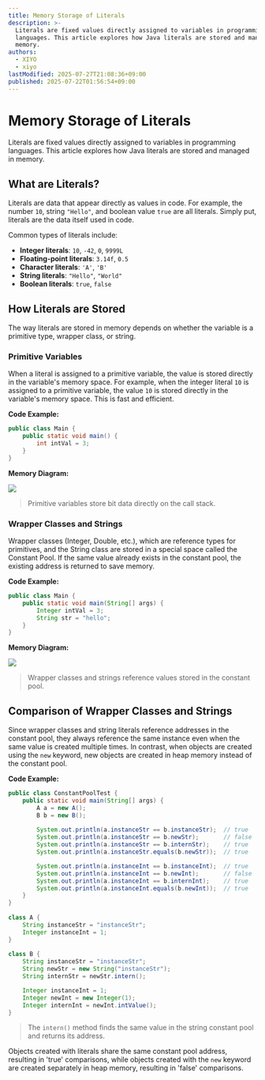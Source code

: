 ```yaml
---
title: Memory Storage of Literals
description: >-
  Literals are fixed values directly assigned to variables in programming
  languages. This article explores how Java literals are stored and managed in
  memory.
authors:
  - XIYO
  - xiyo
lastModified: 2025-07-27T21:08:36+09:00
published: 2025-07-22T01:56:54+09:00
---
```

# Memory Storage of Literals

Literals are fixed values directly assigned to variables in programming languages. This article explores how Java literals are stored and managed in memory.

## What are Literals?

Literals are data that appear directly as values in code. For example, the number `10`, string `"Hello"`, and boolean value `true` are all literals. Simply put, literals are the data itself used in code.

Common types of literals include:

- **Integer literals**: `10`, `-42`, `0`, `9999L`
- **Floating-point literals**: `3.14f`, `0.5`
- **Character literals**: `'A'`, `'B'`
- **String literals**: `"Hello"`, `"World"`
- **Boolean literals**: `true`, `false`

## How Literals are Stored

The way literals are stored in memory depends on whether the variable is a primitive type, wrapper class, or string.

### Primitive Variables

When a literal is assigned to a primitive variable, the value is stored directly in the variable's memory space. For example, when the integer literal `10` is assigned to a primitive variable, the value `10` is stored directly in the variable's memory space. This is fast and efficient.

**Code Example:**
```java
public class Main {
    public static void main() {
        int intVal = 3;
    }
}
```

**Memory Diagram:**

[![](https://mermaid.ink/img/pako:eNpVULFOwzAQ_RXrJpCiKHHqNvEIrJ2KGCAMJnabiMSuXEdQomydkNhZ-g8dGOCb2v5DL4lU1JNlv3d67-l8DWRGKuAwL81blgvryP1NqgnWqn5ZWLHMya0oy5kT2etTCh0mPUnhedB1JQurMlcYfXZfJExFodHcPX6F19X1hburQrsHUaJoAJxEh-032f9tjp-_ZP-1O2x_jpvdhU1pORAE4EGlLGZL_EvTtVNwuapUChyhFBYHTnWLOlE7M1vrDLiztfLAmnqRA5-LcoWsXkrh1F0hcPLq3F0K_WjMP1eycMZOh9X1G-w1wBt4B54EfsLoKKaTgMZROGYerIHTkPrJmOIJJ0E8DuKo9eCjT438MGDBiLIwYiyJ6Ii1J9YYgVQ?type=png)](https://mermaid.live/edit#pako:eNpVULFOwzAQ_RXrJpCiKHHqNvEIrJ2KGCAMJnabiMSuXEdQomydkNhZ-g8dGOCb2v5DL4lU1JNlv3d67-l8DWRGKuAwL81blgvryP1NqgnWqn5ZWLHMya0oy5kT2etTCh0mPUnhedB1JQurMlcYfXZfJExFodHcPX6F19X1hburQrsHUaJoAJxEh-032f9tjp-_ZP-1O2x_jpvdhU1pORAE4EGlLGZL_EvTtVNwuapUChyhFBYHTnWLOlE7M1vrDLiztfLAmnqRA5-LcoWsXkrh1F0hcPLq3F0K_WjMP1eycMZOh9X1G-w1wBt4B54EfsLoKKaTgMZROGYerIHTkPrJmOIJJ0E8DuKo9eCjT438MGDBiLIwYiyJ6Ii1J9YYgVQ)

> Primitive variables store bit data directly on the call stack.

### Wrapper Classes and Strings

Wrapper classes (Integer, Double, etc.), which are reference types for primitives, and the String class are stored in a special space called the Constant Pool. If the same value already exists in the constant pool, the existing address is returned to save memory.

**Code Example:**
```java
public class Main {
    public static void main(String[] args) {
        Integer intVal = 3;
        String str = "hello";
    }
}
```

**Memory Diagram:**

[![](https://mermaid.ink/img/pako:eNqFUj1PwzAQ_SvWLQWprfLRtEkGBmBhqIRUxABhMInbRLh25TiCUnWrGBDsLJ34Ax0YQOIftf0POE6b0gLiFMX3rHf37sk3gpBHBHzoUn4bxlhIdHYYMKQiza57Ag9idIQp7Ugc3lwGkOdIgwCuCl4eUSJIKBPOyuqtDm2cMFWcH_W--u3tb1XnkTB5jqkinTBJekSsLny0eP1cPDz94KdSKHJHioT1cvArkbCoAGWya42zVGImTznPtdcQ5XirE00kEZgWI65HsxfTFzT_mCwf39H8ebaYvi0ns7JMa-7oFfPuqK5M_C2eakKhra1WYkIpr_wvv7FczIxqtYNvXlbTSaHvSxmoQp8I9VCRWoxRTgpAxqRPAvBVGmGhXj9gY8XDmeSdIQvBlyIjVRA868XgdzFNFcoGEZbkOMHKfb-8HWB2wfkGkyiRXLSLPdTrqDngj-AOfM-oe47VcK2WYbm22XSqMATfMq2617TUZ7YMt2m49rgK97qrXTcNx2hYjmk7jmdbDWf8BU0T910?type=png)](https://mermaid.live/edit#pako:eNqFUj1PwzAQ_SvWLQWprfLRtEkGBmBhqIRUxABhMInbRLh25TiCUnWrGBDsLJ34Ax0YQOIftf0POE6b0gLiFMX3rHf37sk3gpBHBHzoUn4bxlhIdHYYMKQiza57Ag9idIQp7Ugc3lwGkOdIgwCuCl4eUSJIKBPOyuqtDm2cMFWcH_W--u3tb1XnkTB5jqkinTBJekSsLny0eP1cPDz94KdSKHJHioT1cvArkbCoAGWya42zVGImTznPtdcQ5XirE00kEZgWI65HsxfTFzT_mCwf39H8ebaYvi0ns7JMa-7oFfPuqK5M_C2eakKhra1WYkIpr_wvv7FczIxqtYNvXlbTSaHvSxmoQp8I9VCRWoxRTgpAxqRPAvBVGmGhXj9gY8XDmeSdIQvBlyIjVRA868XgdzFNFcoGEZbkOMHKfb-8HWB2wfkGkyiRXLSLPdTrqDngj-AOfM-oe47VcK2WYbm22XSqMATfMq2617TUZ7YMt2m49rgK97qrXTcNx2hYjmk7jmdbDWf8BU0T910)

> Wrapper classes and strings reference values stored in the constant pool.

## Comparison of Wrapper Classes and Strings

Since wrapper classes and string literals reference addresses in the constant pool, they always reference the same instance even when the same value is created multiple times. In contrast, when objects are created using the `new` keyword, new objects are created in heap memory instead of the constant pool.

**Code Example:**
```java
public class ConstantPoolTest {  
    public static void main(String[] args) {  
        A a = new A();  
        B b = new B();  
  
        System.out.println(a.instanceStr == b.instanceStr);  // true  
        System.out.println(a.instanceStr == b.newStr);       // false  
        System.out.println(a.instanceStr == b.internStr);    // true  
        System.out.println(a.instanceStr.equals(b.newStr));  // true  

        System.out.println(a.instanceInt == b.instanceInt);  // true  
        System.out.println(a.instanceInt == b.newInt);       // false  
        System.out.println(a.instanceInt == b.internInt);    // true  
        System.out.println(a.instanceInt.equals(b.newInt));  // true  
    }  
}  
  
class A {  
    String instanceStr = "instanceStr";  
    Integer instanceInt = 1;  
}  
  
class B {  
    String instanceStr = "instanceStr";  
    String newStr = new String("instanceStr");  
    String internStr = newStr.intern();  

    Integer instanceInt = 1;  
    Integer newInt = new Integer(1);  
    Integer internInt = newInt.intValue();  
}
```
> The `intern()` method finds the same value in the string constant pool and returns its address.

Objects created with literals share the same constant pool address, resulting in 'true' comparisons, while objects created with the `new` keyword are created separately in heap memory, resulting in 'false' comparisons.
